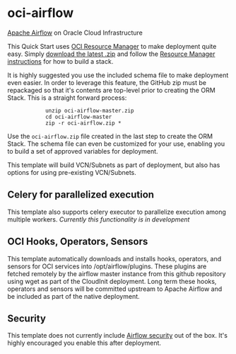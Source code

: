 # oci-airflow
[Apache Airflow](https://airflow.apache.org/) on Oracle Cloud Infrastructure

This Quick Start uses [OCI Resource Manager](https://docs.cloud.oracle.com/iaas/Content/ResourceManager/Concepts/resourcemanager.htm) to make deployment quite easy.  Simply [download the latest .zip](https://github.com/oracle-quickstart/oci-airflow/archive/master.zip) and follow the [Resource Manager instructions](https://docs.cloud.oracle.com/iaas/Content/ResourceManager/Tasks/usingconsole.htm) for how to build a stack.

It is highly suggested you use the included schema file to make deployment even easier.   In order to leverage this feature, the GitHub zip must be repackaged so that it's contents are top-level prior to creating the ORM Stack.  This is a straight forward process:

                unzip oci-airflow-master.zip
                cd oci-airflow-master
                zip -r oci-airflow.zip *

Use the `oci-airflow.zip` file created in the last step to create the ORM Stack.  The schema file can even be customized for your use, enabling you to build a set of approved variables for deployment.

This template will build VCN/Subnets as part of deployment, but also has options for using pre-existing VCN/Subnets.   

## Celery for parallelized execution

This template also supports celery executor to parallelize execution among multiple workers.   *Currently this functionality is in development*

## OCI Hooks, Operators, Sensors

This template automatically downloads and installs hooks, operators, and sensors for OCI services into /opt/airflow/plugins.   These plugins are fetched remotely by the airflow master instance from this github repository using wget as part of the CloudInit deployment.   Long term these hooks, operators and sensors will be committed upstream to Apache Airflow and be included as part of the native deployment.

## Security
This template does not currently include [Airflow security](https://airflow.apache.org/docs/stable/security.html) out of the box.   It's highly encouraged you enable this after deployment.
